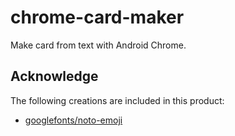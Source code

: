 # chrome-card-maker

Make card from text with Android Chrome.

## Acknowledge

The following creations are included in this product:

- [googlefonts/noto-emoji](https://github.com/googlefonts/noto-emoji/blob/main/LICENSE)
